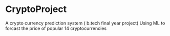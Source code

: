 # CryptoProject
A crypto currency prediction system ( b.tech final year project)
Using ML to forcast the price of popular 14 cryptocurrencies

